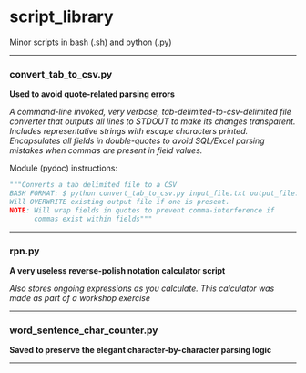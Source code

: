 # script_library
Minor scripts in bash (.sh) and python (.py)

---

### convert_tab_to_csv.py
**Used to avoid quote-related parsing errors**

_A command-line invoked, very verbose, tab-delimited-to-csv-delimited file converter that outputs all lines to STDOUT to make its changes transparent. Includes representative strings with escape characters printed. Encapsulates all fields in double-quotes to avoid SQL/Excel parsing mistakes when commas are present in field values._  


Module (pydoc) instructions:

```python
"""Converts a tab delimited file to a CSV
BASH FORMAT: $ python convert_tab_to_csv.py input_file.txt output_file.csv
Will OVERWRITE existing output file if one is present.
NOTE: Will wrap fields in quotes to prevent comma-interference if
      commas exist within fields"""
```

---

### rpn.py
**A very useless reverse-polish notation calculator script**

_Also stores ongoing expressions as you calculate. This calculator was made as part of a workshop exercise_

---

### word_sentence_char_counter.py
**Saved to preserve the elegant character-by-character parsing logic**

---

